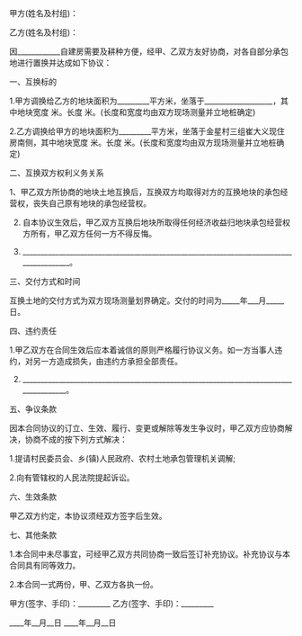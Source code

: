 
 



甲方(姓名及村组)：



乙方(姓名及村组)：


因____________自建房需要及耕种方便，经甲、乙双方友好协商，对各自部分承包地进行置换并达成如下协议：


一、互换标的


1.甲方调换给乙方的地块面积为_________平方米，坐落于___________________，其中地块宽度 米。长度 米。(长度和宽度均由双方现场测量并立地桩确定)


2.乙方调换给甲方的地块面积为_________平方米，坐落于金星村三组崔大义现住房南侧，其中地块宽度 米。长度 米。(长度和宽度均由双方现场测量并立地桩确定)


二、互换双方权利义务关系


1、甲乙双方所协商的地块土地互换后，互换双方均取得对方的互换地块的承包经营权，丧失自己原有地块的承包经营权。


2. 自本协议生效后，甲乙双方互换后地块所取得任何经济收益归地块承包经营权方所有，甲乙双方任何一方不得反悔。


3. ________________________________________________________________________________________。


三、交付方式和时间


互换土地的交付方式为双方现场测量划界确定。交付的时间为_____年___月_____日。


四、违约责任


1.甲乙双方在合同生效后应本着诚信的原则严格履行协议义务。如一方当事人违约，对另一方造成损失，由违约方承担全部责任。


2. _______________________________________________________________________________________。


五、争议条款


因本合同协议的订立、生效、履行、变更或解除等发生争议时，甲乙双方应协商解决，协商不成的按下列方式解决：


1.提请村民委员会、乡(镇)人民政府、农村土地承包管理机关调解;


2.向有管辖权的人民法院提起诉讼。


六、生效条款


甲乙双方约定，本协议须经双方签字后生效。


七、其他条款


1.本合同中未尽事宜，可经甲乙双方共同协商一致后签订补充协议。补充协议与本合同具有同等效力。


2.本合同一式两份，甲、乙双方各执一份。


甲方(签字、手印)：_________ 乙方(签字、手印)：_________


____年__月__日 ____年__月__日




 


 

 
 
 
 
 
  


  
 

  


  


  
 
 
 
 

